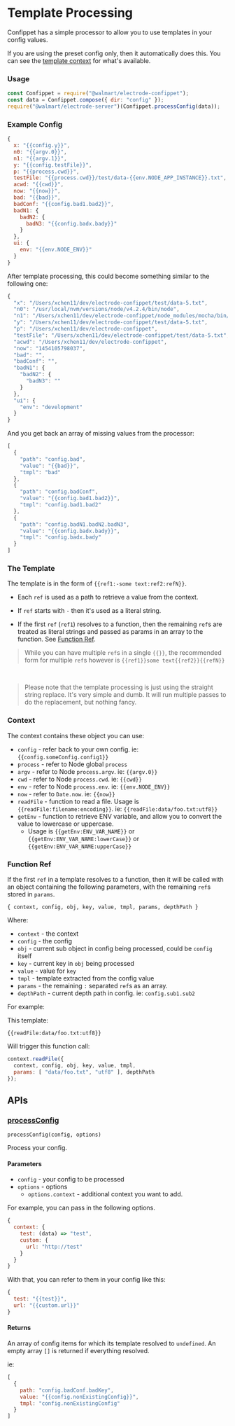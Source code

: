 # Template Processing

Confippet has a simple processor to allow you to use templates in your config values.

If you are using the preset config only, then it automatically does this.  You can see the [template context](#context) for what's available.

### Usage

```js
const Confippet = require("@walmart/electrode-confippet");
const data = Confippet.compose({ dir: "config" });
require("@walmart/electrode-server")(Confippet.processConfig(data));
```

### Example Config

```js
{
  x: "{{config.y}}",
  n0: "{{argv.0}}",
  n1: "{{argv.1}}",
  y: "{{config.testFile}}",
  p: "{{process.cwd}}",
  testFile: "{{process.cwd}}/test/data-{{env.NODE_APP_INSTANCE}}.txt",
  acwd: "{{cwd}}",
  now: "{{now}}",
  bad: "{{bad}}",
  badConf: "{{config.bad1.bad2}}",
  badN1: {
    badN2: {
      badN3: "{{config.badx.bady}}"
    }
  },
  ui: {
    env: "{{env.NODE_ENV}}"
  }
}
```

After template processing, this could become something similar to the following one:

```js
{
  "x": "/Users/xchen11/dev/electrode-confippet/test/data-5.txt",
  "n0": "/usr/local/nvm/versions/node/v4.2.4/bin/node",
  "n1": "/Users/xchen11/dev/electrode-confippet/node_modules/mocha/bin/_mocha",
  "y": "/Users/xchen11/dev/electrode-confippet/test/data-5.txt",
  "p": "/Users/xchen11/dev/electrode-confippet",
  "testFile": "/Users/xchen11/dev/electrode-confippet/test/data-5.txt",
  "acwd": "/Users/xchen11/dev/electrode-confippet",
  "now": "1454105798037",
  "bad": "",
  "badConf": "",
  "badN1": {
    "badN2": {
      "badN3": ""
    }
  },
  "ui": {
    "env": "development"
  }
}
```

And you get back an array of missing values from the processor:

```js
[
  {
    "path": "config.bad",
    "value": "{{bad}}",
    "tmpl": "bad"
  },
  {
    "path": "config.badConf",
    "value": "{{config.bad1.bad2}}",
    "tmpl": "config.bad1.bad2"
  },
  {
    "path": "config.badN1.badN2.badN3",
    "value": "{{config.badx.bady}}",
    "tmpl": "config.badx.bady"
  }
]
```

### The Template

The template is in the form of `{{ref1:-some text:ref2:refN}}`.

  * Each `ref` is used as a path to retrieve a value from the context.

  * If `ref` starts with `-` then it's used as a literal string.
  
  * If the first `ref` (`ref1`) resolves to a function, then the remaining `ref`s are treated as literal strings and passed as params in an array to the function.  See [Function Ref](#function-ref).

> While you can have multiple `ref`s in a single `{{}}`, the recommended form for multiple `ref`s however is `{{ref1}}some text{{ref2}}{{refN}}`

&nbsp;
> Please note that the template processing is just using the straight string replace.  It's very simple and dumb.  It will run multiple passes to do the replacement, but nothing fancy.

### Context

The context contains these object you can use:

  - `config` - refer back to your own config.  ie: `{{config.someConfig.config1}}`
  - `process` - refer to Node global `process`
  - `argv` - refer to Node `process.argv`.  ie: `{{argv.0}}`
  - `cwd` - refer to Node `process.cwd`. ie: `{{cwd}}`
  - `env` - refer to Node `process.env`. ie: `{{env.NODE_ENV}}`
  - `now` - refer to `Date.now`. ie: `{{now}}`
  - `readFile` - function to read a file.  Usage is `{{readFile:filename:encoding}}`.  ie: `{{readFile:data/foo.txt:utf8}}`
  - `getEnv` - function to retrieve ENV variable, and allow you to convert the value to lowercase or uppercase.
     - Usage is `{{getEnv:ENV_VAR_NAME}}` or `{{getEnv:ENV_VAR_NAME:lowerCase}}` or `{{getEnv:ENV_VAR_NAME:upperCase}}`

### Function Ref

If the first `ref` in a template resolves to a function, then it will be called with an object containing the following parameters, with the remaining `ref`s stored in `params`.

`{ context, config, obj, key, value, tmpl, params, depthPath }`

Where:

  - `context` - the context
  - `config` - the config
  - `obj` - current sub object in config being processed, could be `config` itself
  - `key` - current key in `obj` being processed
  - `value` - value for `key`
  - `tmpl` - template extracted from the config value
  - `params` - the remaining `:` separated `ref`s as an array.
  - `depthPath` - current depth path in config.  ie: `config.sub1.sub2`

For example:

This template:

```
{{readFile:data/foo.txt:utf8}}
```

Will trigger this function call:

```js
context.readFile({ 
  context, config, obj, key, value, tmpl,
  params: [ "data/foo.txt", "utf8" ], depthPath 
});
```

## APIs

### [processConfig](#processconfig)

`processConfig(config, options)`

Process your config.

#### Parameters

  - `config` - your config to be processed
  - `options` - options
    - `options.context` - additional context you want to add.

For example, you can pass in the following options.

```js
{
  context: {
    test: (data) => "test",
    custom: {
      url: "http://test"
    }
  }
}
```

With that, you can refer to them in your config like this:

```js
{
  test: "{{test}}",
  url: "{{custom.url}}"
}
```

#### Returns 

An array of config items for which its template resolved to `undefined`.  An empty array `[]` is returned if everything resolved.

ie: 

```js
[ 
  { 
    path: "config.badConf.badKey", 
    value: "{{config.nonExistingConfig}}",
    tmpl: "config.nonExistingConfig" 
  } 
]
```
